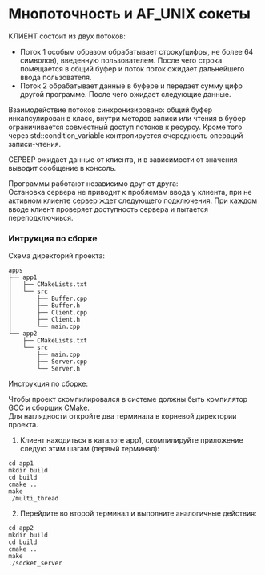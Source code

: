 # Мнопоточность и AF_UNIX сокеты #
КЛИЕНТ состоит из двух потоков: 
- Поток 1 особым образом обрабатывает строку(цифры, не более 64 символов), введенную пользователем. После чего строка помещается в общий буфер
и поток поток ожидает дальнейшего ввода пользователя.
- Поток 2 обрабатывает данные в буфере и передает сумму цифр другой программе. После чего ожидает следующие данные.

Взаимодействие потоков синхронизировано: общий буфер инкапсулирован в класс, внутри методов записи или чтения в буфер
ограничивается совместный доступ потоков к ресурсу. Кроме того через std::condition_variable контролируется очередность операций записи-чтения.

СЕРВЕР ожидает данные от клиента, и в зависимости от значения выводит сообщение в консоль.

Программы работают независимо друг от друга: \
Остановка сервера не приводит к проблемам ввода у клиента, при не активном клиенте сервер ждет следующего подключения.
При каждом вводе клиент проверяет доступность сервера и пытается переподключиься.


### Интрукция по сборке ###
Схема директорий проекта:
```
apps
├── app1
│   ├── CMakeLists.txt
│   └── src
│       ├── Buffer.cpp
│       ├── Buffer.h
│       ├── Client.cpp
│       ├── Client.h
│       └── main.cpp
└── app2
    ├── CMakeLists.txt
    └── src
        ├── main.cpp
        ├── Server.cpp
        └── Server.h

```
        
Инструкция по сборке:

Чтобы проект скомпилировался в системе должны быть компилятор GCC и сборщик CMake.\
Для наглядности откройте два терминала в корневой директории проекта. 
1. Клиент находиться в каталоге app1, скомпилируйте приложение следую этим шагам (первый терминал):  
```
cd app1
mkdir build
cd build
cmake ..
make
./multi_thread
```
2. Перейдите во второй терминал и выполните аналогичные действия:
```
cd app2
mkdir build
cd build
cmake ..
make
./socket_server
```
